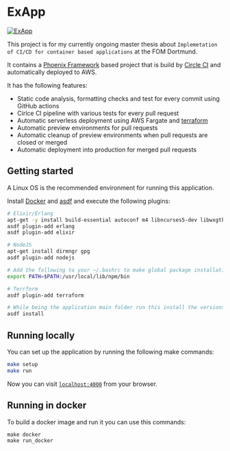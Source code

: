 # ExApp

[![ExApp](https://circleci.com/gh/kuffel/ex_app.svg?style=svg)](https://ex-app.kuffel.me)

This project is for my currently ongoing master thesis about `Implemetation of CI/CD for container based applications` at the FOM Dortmund.

It contains a [Phoenix Framework](https://www.phoenixframework.org/) based project that is build by [Circle CI](https://circleci.com/) and automatically deployed to AWS.

It has the following features:

- Static code analysis, formatting checks and test for every commit using GitHub actions
- Cirlce CI pipeline with various tests for every pull request
- Automatic serverless deployment using AWS Fargate and [terraform](https://www.terraform.io/)
- Automatic preview environments for pull requests
- Automatic cleanup of preview environments when pull requests are closed or merged
- Automatic deployment into production for merged pull requests

## Getting started

A Linux OS is the recommended environment for running this application. 

Install [Docker](https://www.docker.com/get-started) and [asdf](https://asdf-vm.com/) and execute the following plugins:

```bash
# Elixir/Erlang
apt-get -y install build-essential autoconf m4 libncurses5-dev libwxgtk3.0-dev libgl1-mesa-dev libglu1-mesa-dev libpng-dev libssh-dev unixodbc-dev xsltproc fop
asdf plugin-add erlang
asdf plugin-add elixir

# NodeJS
apt-get install dirmngr gpg
asdf plugin-add nodejs

# Add the following to your ~/.bashrc to make global package installation work
export PATH=$PATH:/usr/local/lib/npm/bin

# Terrform
asdf plugin-add terraform

# While being the application main folder run this install the versions specified in the .tool-versions file:
asdf install
```

## Running locally

You can set up the application by running the following make commands:

```bash
make setup
make run
```

Now you can visit [`localhost:4000`](http://localhost:4000) from your browser.

## Running in docker

To build a docker image and run it you can use this commands:

```
make docker
make run_docker
```

